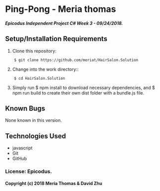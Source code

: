 # Ping-Pong - Meria thomas

##### Epicodus Independent Project C# Week 3 - 09/24/2018.

## Setup/Installation Requirements

1. Clone this repository:
```
    $ git clone https://github.com/meriat/HairSalon.Solution
```
2. Change into the work directory::
```
    $ cd HairSalon.Solution
```
3. Simply run $ npm install to download necessary       dependencies, and $ npm run build to create their own dist folder with a bundle.js file.


## Known Bugs

None known in this version.


## Technologies Used

* javascript
* Git
* GitHub

### License: Epicodus.

#### Copyright (c) 2018 Meria Thomas & David Zhu
